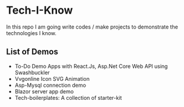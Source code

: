 # Tech-I-Know

In this repo I am going write codes / make projects to demonstrate the technologies I know.

## List of Demos

<ul>
    <li>To-Do Demo Apps with React.Js, Asp.Net Core Web API using Swashbuckler</li>
    <li>Vvgonline Icon SVG Animation</li>
    <li>Asp-Mysql connection demo</li>
    <li>Blazor server app demo</li>
    <li>Tech-boilerplates: A collection of starter-kit</li>
</ul>
